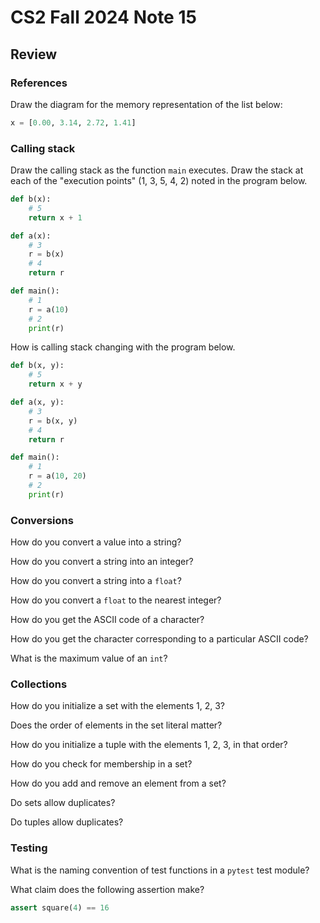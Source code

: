 # CS2 Fall 2024 Note 15

## Review

### References

Draw the diagram for the memory representation of the list below:

```python
x = [0.00, 3.14, 2.72, 1.41]
```

### Calling stack

Draw the calling stack as the function `main` executes.  Draw the stack at each
of the "execution points" (1, 3, 5, 4, 2) noted in the program below.

```python
def b(x):
    # 5
    return x + 1

def a(x):
    # 3
    r = b(x)
    # 4
    return r

def main():
    # 1
    r = a(10)
    # 2
    print(r)
```

How is calling stack changing with the program below.

```python
def b(x, y):
    # 5
    return x + y

def a(x, y):
    # 3
    r = b(x, y)
    # 4
    return r

def main():
    # 1
    r = a(10, 20)
    # 2
    print(r)
```

### Conversions

How do you convert a value into a string?

How do you convert a string into an integer?

How do you convert a string into a `float`?

How do you convert a `float` to the nearest integer?

How do you get the ASCII code of a character?

How do you get the character corresponding to a particular ASCII code?

What is the maximum value of an `int`?

### Collections

How do you initialize a set with the elements 1, 2, 3?

Does the order of elements in the set literal matter?

How do you initialize a tuple with the elements 1, 2, 3, in that order?

How do you check for membership in a set?

How do you add and remove an element from a set?

Do sets allow duplicates?

Do tuples allow duplicates?

### Testing

What is the naming convention of test functions in a `pytest` test module?

What claim does the following assertion make?

```python
assert square(4) == 16
```
